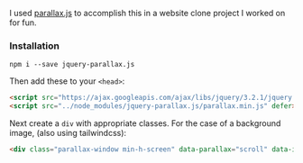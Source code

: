 I used [parallax.js](https://github.com/pixelcog/parallax.js/) to accomplish this in a website clone project I worked on for fun.

### Installation
```
npm i --save jquery-parallax.js
```

Then add these to your `<head>`:
```html
<script src="https://ajax.googleapis.com/ajax/libs/jquery/3.2.1/jquery.min.js" defer></script>  
<script src="../node_modules/jquery-parallax.js/parallax.min.js" defer></script>
```

Next create a `div` with appropriate classes. For the case of a background image, (also using tailwindcss):
```html
<div class="parallax-window min-h-screen" data-parallax="scroll" data-image-src="../img/patio.jpeg">
```